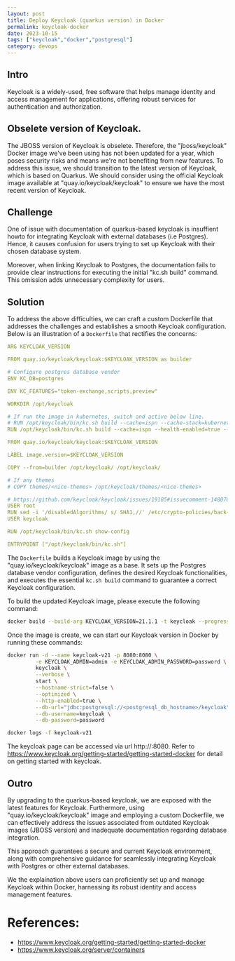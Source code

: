 ```yaml
---
layout: post
title: Deploy Keycloak (quarkus version) in Docker
permalink: keycloak-docker
date: 2023-10-15
tags: ["keycloak","docker","postgresql"]
category: devops
---
```



## Intro
Keycloak is a widely-used, free software that helps manage identity and access management for applications, offering robust services for authentication and authorization.

## Obselete version of Keycloak.
The JBOSS version of Keycloak is obselete. Therefore, the "jboss/keycloak" Docker image we've been using has not been updated for a year, which poses security risks and means we're not benefiting from new features. To address this issue, we should transition to the latest version of Keycloak, which is based on Quarkus. We should consider using the official Keycloak image available at "quay.io/keycloak/keycloak" to ensure we have the most recent version of Keycloak.

## Challenge

One of issue with documentation of quarkus-based keycloak is insuffient howto for integrating Keycloak with external databases (i.e Postgres). Hence, it causes confusion for users trying to set up Keycloak with their chosen database system.

Moreover, when linking Keycloak to Postgres, the documentation fails to provide clear instructions for executing the initial "kc.sh build" command. This omission adds unnecessary complexity for users.

## Solution
To address the above difficulties, we can craft a custom Dockerfile that addresses the challenges and establishes a smooth Keycloak configuration. Below is an illustration of a `Dockerfile` that rectifies the concerns:

```yaml
ARG KEYCLOAK_VERSION

FROM quay.io/keycloak/keycloak:$KEYCLOAK_VERSION as builder

# Configure postgres database vendor
ENV KC_DB=postgres

ENV KC_FEATURES="token-exchange,scripts,preview"

WORKDIR /opt/keycloak

# If run the image in kubernetes, switch and active below line.
# RUN /opt/keycloak/bin/kc.sh build --cache=ispn --cache-stack=kubernetes --health-enabled=true --metrics-enabled=true
RUN /opt/keycloak/bin/kc.sh build --cache=ispn --health-enabled=true --metrics-enabled=true

FROM quay.io/keycloak/keycloak:$KEYCLOAK_VERSION

LABEL image.version=$KEYCLOAK_VERSION

COPY --from=builder /opt/keycloak/ /opt/keycloak/

# If any themes
# COPY themes/<nice-themes> /opt/keycloak/themes/<nice-themes>

# https://github.com/keycloak/keycloak/issues/19185#issuecomment-1480763024
USER root
RUN sed -i '/disabledAlgorithms/ s/ SHA1,//' /etc/crypto-policies/back-ends/java.config
USER keycloak

RUN /opt/keycloak/bin/kc.sh show-config

ENTRYPOINT ["/opt/keycloak/bin/kc.sh"]
```

The `Dockerfile` builds a Keycloak image by using the "quay.io/keycloak/keycloak" image as a base. It sets up the Postgres database vendor configuration, defines the desired Keycloak functionalities, and executes the essential `kc.sh build` command to guarantee a correct Keycloak configuration.

To build the updated Keycloak image, please execute the following command:

```bash
docker build --build-arg KEYCLOAK_VERSION=21.1.1 -t keycloak --progress=plain --no-cache .
```

Once the image is create, we can start our Keycloak version in Docker by running these commands:
```bash
docker run -d --name keycloak-v21 -p 8080:8080 \
         -e KEYCLOAK_ADMIN=admin -e KEYCLOAK_ADMIN_PASSWORD=password \
         keycloak \
         --verbose \
         start \
         --hostname-strict=false \
         --optimized \
         --http-enabled=true \
         --db-url="jdbc:postgresql://<postgresql_db_hostname>/keycloak" \
         --db-username=keycloak \
         --db-password=password

docker logs -f keycloak-v21
```

The keycloak page can be accessed via url http://<you-ip-address>:8080. Refer to https://www.keycloak.org/getting-started/getting-started-docker for detail on getting started with keycloak.

## Outro

By upgrading to the quarkus-based keycloak, we are exposed with the latest features for Keycloak. Furthermore, using "quay.io/keycloak/keycloak" image and employing a custom Dockerfile, we can effectively address the issues associated from outdated Keycloak images (JBOSS version) and inadequate documentation regarding database integration.

This approach guarantees a secure and current Keycloak environment, along with comprehensive guidance for seamlessly integrating Keycloak with Postgres or other external databases.

We the explaination above users can proficiently set up and manage Keycloak within Docker, harnessing its robust identity and access management features.


# References:
*  https://www.keycloak.org/getting-started/getting-started-docker
*  https://www.keycloak.org/server/containers


